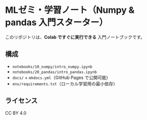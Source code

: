 # MLゼミ・学習ノート（Numpy & pandas 入門スターター）

このリポジトリは、**Colab ですぐに実行できる** 入門ノートブックです。


## 構成
- `notebooks/10_numpy/intro_numpy.ipynb`
- `notebooks/20_pandas/intro_pandas.ipynb`
- `docs/` + `mkdocs.yml`（GitHub Pages で公開可能）
- `env/requirements.txt`（ローカル学習用の最小依存）


## ライセンス
CC BY 4.0